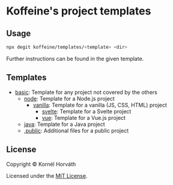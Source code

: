 # Koffeine's project templates

## Usage

```sh
npx degit koffeine/templates/<template> <dir>
```

Further instructions can be found in the given template.

## Templates

- <a href="basic">basic</a>: Template for any project not covered by the others
	- <a href="node">node</a>: Template for a Node.js project
		- <a href="vanilla">vanilla</a>: Template for a vanilla (JS, CSS, HTML) project
			- <a href="svelte">svelte</a>: Template for a Svelte project
			- <a href="vue">vue</a>: Template for a Vue.js project
	- <a href="java">java</a>: Template for a Java project
	- <a href=".public">.public</a>: Additional files for a public project

## License

Copyright © Kornél Horváth

Licensed under the [MIT License](https://raw.githubusercontent.com/koffeine/templates/master/LICENSE).